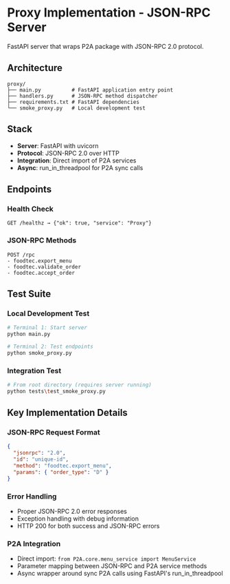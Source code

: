 # Proxy Implementation - JSON-RPC Server

FastAPI server that wraps P2A package with JSON-RPC 2.0 protocol.

## Architecture

```
proxy/
├── main.py          # FastAPI application entry point  
├── handlers.py      # JSON-RPC method dispatcher
├── requirements.txt # FastAPI dependencies
└── smoke_proxy.py   # Local development test
```

## Stack
- **Server**: FastAPI with uvicorn
- **Protocol**: JSON-RPC 2.0 over HTTP
- **Integration**: Direct import of P2A services
- **Async**: run_in_threadpool for P2A sync calls

## Endpoints

### Health Check
```
GET /healthz → {"ok": true, "service": "Proxy"}
```

### JSON-RPC Methods
```
POST /rpc
- foodtec.export_menu
- foodtec.validate_order  
- foodtec.accept_order
```

## Test Suite

### Local Development Test
```bash
# Terminal 1: Start server
python main.py

# Terminal 2: Test endpoints  
python smoke_proxy.py
```

### Integration Test
```bash
# From root directory (requires server running)
python tests\test_smoke_proxy.py
```

## Key Implementation Details

### JSON-RPC Request Format
```json
{
  "jsonrpc": "2.0",
  "id": "unique-id",
  "method": "foodtec.export_menu",
  "params": { "order_type": "D" }
}
```

### Error Handling
- Proper JSON-RPC 2.0 error responses
- Exception handling with debug information
- HTTP 200 for both success and JSON-RPC errors

### P2A Integration
- Direct import: `from P2A.core.menu_service import MenuService`
- Parameter mapping between JSON-RPC and P2A service methods
- Async wrapper around sync P2A calls using FastAPI's run_in_threadpool